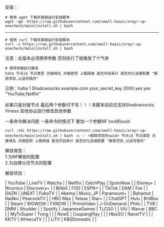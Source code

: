 安装：
```
# 使用 wget 下载并直接运行安装脚本
wget -qO- https://raw.githubusercontent.com/small-haozi/xrayr-up-onecheck/main/install.sh | bash
```
-------------------------------------------------------------------------------------------------------
```
# 使用 curl 下载并直接运行安装脚本
curl -s https://raw.githubusercontent.com/small-haozi/xrayr-up-onecheck/main/install.sh | bash
```

注意：此版本必须携带参数 否则执行了就像放了个气体

```
# 携带参数执行脚本
haha 节点id 节点类型 对接域名 对接密钥 上报阈值 是否开启审计 是否优化连接配置 "解锁项目,以逗号隔开"
```
示例：haha 1 Shadowsocks example.com your_secret_key 2000 yes yes "YouTube,Netflix"<br><br>
如果只是对接节点   最后两个参数可不写！！！本脚本目前仅支持Shadowsocks  Vmess   其他协议自行修改其他参数

一条命令解决问题  一条命令的情况下 要加一个参数NF lock的uuid
```
curl -sSL https://raw.githubusercontent.com/small-haozi/xrayr-up-onecheck/main/install.sh | bash -s -- <解锁项目的uuid> 节点id 节点类型 对接域名 对接密钥 上报阈值 是否开启审计 是否优化连接配置 "解锁项目,以逗号隔开"
```


解锁类型：<br>
1.为NF解锁的配置<br>
2.为自建分流节点的配置

解锁项目：

| YouTube             | LineTV              | Watcha              |
| Netflix             | CatchPlay           | SpotvNow            |
| Disney+             | Niconico            | Discovery+          |
| Bilibili            | FOD                 | ESPN+               |
| TikTok              | DAM                 | Fox                 |
| DAZN                | UNEXT               | FuboTV              |
| Abema               | Music_JP            | Paramount+          |
| Bahamut             | Radiko              | PeacockTV           |
| HBO Max             | Telasa              | Star+               |
| ChatGPT             | Hulu                | BritBox             |
| Steam               | WOWOW               | FXNOW               |
| PrimeVideo          | J-OnDemand          | Philo               |
| TVB                 | DMM                 | Shudder             |
| Spotify             | JapaneseGames       | TLCGO               |
| VIU                 | Wavve               | BBC                 |
| MyTvSuper           | Tving               |                     |
| NowE                | CoupangPlay         |                     |
| HboGO               | NaverTV             |                     |
| KKTV                | AfreecaTV           |                     |
| LiTV                | KBSDomestic         |                     |
